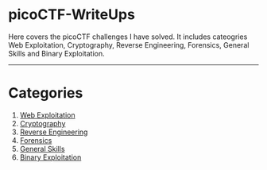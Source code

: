 # picoCTF-WriteUps
Here covers the picoCTF challenges I have solved. It includes cateogries Web Exploitation, Cryptography, Reverse 
Engineering, Forensics, General Skills and Binary Exploitation.

---

# Categories
1. [Web Exploitation](Web_Exploitation)
2. [Cryptography](Cryptography)
3. [Reverse Engineering](Reverse_Engineering)
4. [Forensics](Forensics) 
5. [General Skills](General_Skills)
6. [Binary Exploitation](Binary_Exploitation)
